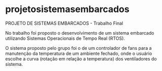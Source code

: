 # projetosistemasembarcados
PROJETO DE SISTEMAS EMBARCADOS - Trabalho Final

No trabalho foi proposto o desenvolvimento de um sistema embarcado utilizando Sistemas Operacionais de Tempo Real (RTOS).

O sistema proposto pelo grupo foi o de um controlador de fans para a manutenção da temperatura de um ambiente fechado, onde o usuário escolhe a curva (rotação em relação a temperatura) dos ventiladores do sistema.

